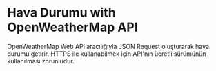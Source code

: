 # Hava Durumu with OpenWeatherMap API

OpenWeatherMap Web API aracılığıyla JSON Request oluşturarak hava durumu getirir.
HTTPS ile kullanabilmek için API'nın ücretli sürümünün kullanılması zorunludur.
